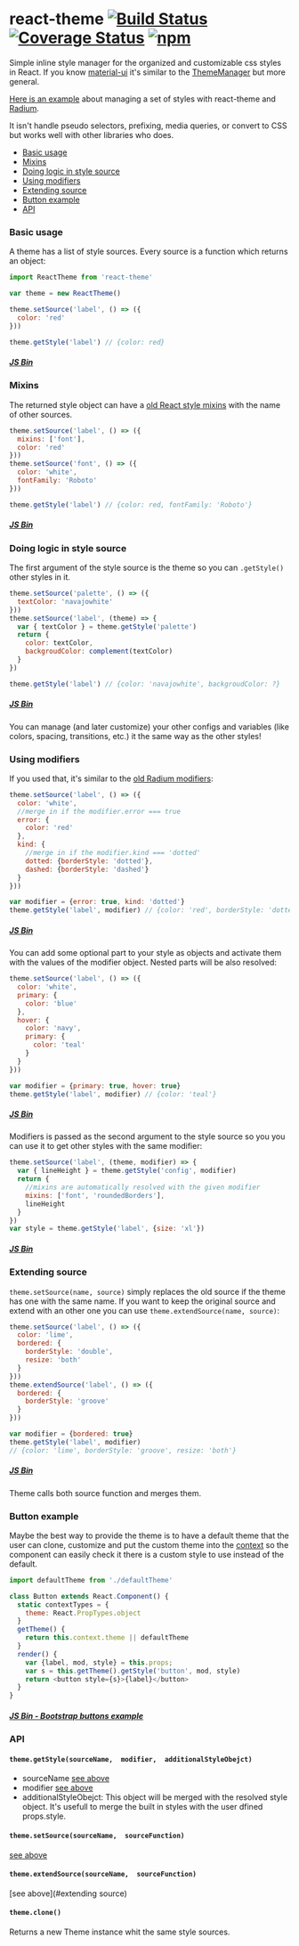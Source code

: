 # react-theme [![Build Status](https://img.shields.io/travis/azazdeaz/react-theme.svg?style=flat-square)](https://travis-ci.org/azazdeaz/react-theme) [![Coverage Status](https://img.shields.io/coveralls/azazdeaz/react-theme.svg?style=flat-square)](https://coveralls.io/r/azazdeaz/react-theme?branch=master) [![npm](https://img.shields.io/npm/dm/react-theme.svg?style=flat-square)]()

Simple inline style manager for the organized and customizable css styles in React.
If you know [material-ui](https://github.com/callemall/material-ui) it's similar to the [ThemeManager](http://material-ui.com/#/customization/themes) but more general.

[Here is an example](https://github.com/azazdeaz/react-matterkit/tree/master/src/theme/sources) about managing a set of styles with react-theme and [Radium](https://github.com/FormidableLabs/radium).

It isn't handle pseudo selectors, prefixing, media queries, or convert to CSS but works well with other libraries who does.

- [Basic usage](#basic-usage)
- [Mixins](#mixins)
- [Doing logic in style source](#doing-logic-in-style-source)
- [Using modifiers](#using-modifiers)
- [Extending source](#extending-source)
- [Button example](#button-example)
- [API](#api)

### Basic usage

A theme has a list of style sources. Every source is a function which returns an object:

```javascript
import ReactTheme from 'react-theme'

var theme = new ReactTheme()

theme.setSource('label', () => ({
  color: 'red'
}))

theme.getStyle('label') // {color: red}
```

##### [JS Bin][jsbin-basic-useage]

### Mixins

The returned style object can have a [old React style mixins](https://facebook.github.io/react/docs/reusable-components.html#mixins) with the name of other sources.

```javascript
theme.setSource('label', () => ({
  mixins: ['font'],
  color: 'red'
}))
theme.setSource('font', () => ({
  color: 'white',
  fontFamily: 'Roboto'
}))

theme.getStyle('label') // {color: red, fontFamily: 'Roboto'}
```

##### [JS Bin][jsbin-mixins]

### Doing logic in style source

The first argument of the style source is the theme so you can ```.getStyle()``` other styles in it.

```javascript
theme.setSource('palette', () => ({
  textColor: 'navajowhite'
}))
theme.setSource('label', (theme) => {
  var { textColor } = theme.getStyle('palette')
  return {
    color: textColor,
    backgroudColor: complement(textColor)
  }
})

theme.getStyle('label') // {color: 'navajowhite', backgroudColor: ?}
```

##### [JS Bin][jsbin-doing-logic-in-style]

You can manage (and later customize)  your other configs and variables (like colors, spacing, transitions, etc.) it the same way as the other styles!

### Using modifiers

If you used that, it's similar to the [old Radium modifiers](https://github.com/FormidableLabs/radium/blob/v0.10.3/docs/guides/overview.md#modifiers):  

```javascript
theme.setSource('label', () => ({
  color: 'white',
  //merge in if the modifier.error === true
  error: {
    color: 'red'
  },
  kind: {
    //merge in if the modifier.kind === 'dotted'
    dotted: {borderStyle: 'dotted'},
    dashed: {borderStyle: 'dashed'}
  }
}))

var modifier = {error: true, kind: 'dotted'}
theme.getStyle('label', modifier) // {color: 'red', borderStyle: 'dotted'}
```

##### [JS Bin][jsbin-using-modifiers]

You can add some optional part to your style as objects and activate them with the values of the modifier object.
Nested parts will be also resolved:
```javascript
theme.setSource('label', () => ({
  color: 'white',
  primary: {
    color: 'blue'
  },
  hover: {
    color: 'navy',
    primary: {
      color: 'teal'
    }
  }
}))

var modifier = {primary: true, hover: true}
theme.getStyle('label', modifier) // {color: 'teal'}
```

##### [JS Bin][jsbin-nested-modifiers]

Modifiers is passed as the second argument to the style source so you you can use it to get other styles with the same modifier:

```javascript
theme.setSource('label', (theme, modifier) => {
  var { lineHeight } = theme.getStyle('config', modifier)
  return {
    //mixins are automatically resolved with the given modifier
    mixins: ['font', 'roundedBorders'],
    lineHeight
  }
})
var style = theme.getStyle('label', {size: 'xl'})
```

##### [JS Bin][jsbin-modifiers-logic]

### Extending source

```theme.setSource(name, source)``` simply replaces  the old source if the theme has one with the same name. If you want to keep the original source and extend with an other one you can use ```theme.extendSource(name, source)```:

```javascript
theme.setSource('label', () => ({
  color: 'lime',
  bordered: {
    borderStyle: 'double',
    resize: 'both'
  }
}))
theme.extendSource('label', () => ({
  bordered: {
    borderStyle: 'groove'
  }
}))

var modifier = {bordered: true}
theme.getStyle('label', modifier)
// {color: 'lime', borderStyle: 'groove', resize: 'both'}
```

##### [JS Bin][jsbin-extending-source]

Theme calls both source function and merges them.

### Button example
Maybe the best way to provide the theme is to have a default theme that the user can clone, customize and put the custom theme into the [context](https://blog.jscrambler.com/react-js-communication-between-components-with-contexts/) so the component can easily check it there is a custom style to use instead of the default.

```javascript
import defaultTheme from './defaultTheme'

class Button extends React.Component() {
  static contextTypes = {
    theme: React.PropTypes.object
  }
  getTheme() {
    return this.context.theme || defaultTheme
  }
  render() {
    var {label, mod, style} = this.props;
    var s = this.getTheme().getStyle('button', mod, style)
    return <button style={s}>{label}</button>
  }
}
```

##### [JS Bin - Bootstrap buttons example][jsbin-bootstrap-buttons-example]

### API

#### ```theme.getStyle(sourceName,  modifier,  additionalStyleObejct)```

- sourceName [see above](#basic-usage)
- modifier [see above](#using-modifiers)
- additionalStyleObejct: This object will be merged with the resolved style object. It's usefull to merge the built in styles with the user dfined props.style.

#### ```theme.setSource(sourceName,  sourceFunction)```

[see above](#basic-usage)

#### ```theme.extendSource(sourceName,  sourceFunction)```

[see above](#extending source)

#### ```theme.clone()```

Returns a new Theme instance whit the same style sources.

[jsbin-basic-useage]: http://jsbin.com/sesitu/4/edit?js,console
[jsbin-mixins]: http://jsbin.com/qiyafa/5/edit?js,console
[jsbin-doing-logic-in-style]: http://jsbin.com/nijisa/5/edit?js,console
[jsbin-using-modifiers]: http://jsbin.com/fatuzi/6/edit?js,console
[jsbin-nested-modifiers]: http://jsbin.com/zawifi/5/edit?js,console
[jsbin-modifiers-logic]: http://jsbin.com/mogigo/5/edit?js,console
[jsbin-extending-source]: http://jsbin.com/vibaxu/6/edit?js,console
[jsbin-bootstrap-buttons-example]: http://jsbin.com/rebojat/5/edit?js,output
